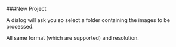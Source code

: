 ###New Project


A dialog will ask you so select a folder containing the images to be processed.

All same format (which are supported) and resolution.


